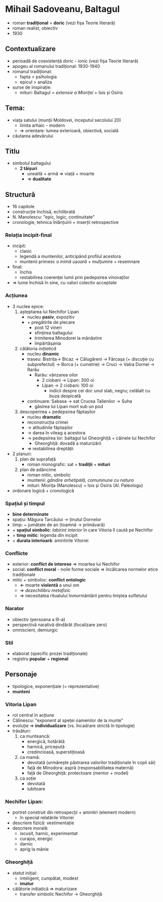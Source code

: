 Mihail Sadoveanu, Baltagul
===

* roman **tradițional** = **doric** (vezi fișa Teorie literară)
* roman realist, obiectiv
* 1930

## Contextualizare

* perioadă de coexistență doric - ionic (vezi fișa Teorie literară)
* apogeu al romanului tradițional: 1930-1940
* romanul tradițional:
	* fapta > psihologia
	* epicul > analiza
* surse de inspirație:
	* mituri: Baltagul = *extensie a Mioriței* + Isis și Osiris

## Tema:

* viața satului (munții Moldovei, inceputul secolului 20)
	* limita arhaic - modern
	* ⇒ orientare: lumea exterioară, obiectivă, socială
* căutarea adevărului

## Titlu

* simbolul baltagului
	* **2 tăișuri**
		* unealtă + armă ⇒ viață + moarte
		* ⇒ **dualitate**

## Structură

* 16 capitole
* construcție închisă, echilibrată
* N. Manolescu: "epic, logic, continuitate"
* cronologie, tehnica înlănțuirii + inserții retrospective

### Relația incipit-final

* incipit:
	* clasic
	* legendă a muntenilor, anticipând profilul acestora
	* muntenii primesc *o inimă ușoară* + mulțumire + resemnare
* final:
	* închis
	* restabilirea coerenței lumii prin pedepsirea vinovaților
* ⇒ lume închisă în sine, cu valori colectiv acceptate

### Acțiunea

* 3 nuclee epice:
	1. așteptarea lui Nechifor Lipan
		* nucleu **pasiv**, expozitiv
		* \+ pregătirile de plecare
			* post 12 vineri
			* sfințirea baltagului
			* trimiterea Minodorei la mânăstire
			* împărtășania
	2. călătoria *inițiatică*
		* nucleu **dinamic**
		* traseu: Bistrița→ Bicaz → Călugăreni → Fărcașa (+ discuție cu subprefectul) → Borca (+ cumetrie) → Cruci → Vatra Dornei → Rarău
			* Rarău: vânzarea oilor
				* 2 ciobani → Lipan: 300 oi
				* Lipan → 2 ciobani: 100 oi
					* indicii despre cei doi: unul slab, negru; celălalt cu buza despicată
		* continuare: Sabasa → sat Crucea Talienilor → Suha
			* găsirea lui Lipan mort sub un pod
	3. descoperirea + pedepsirea făptașilor
		* nucleu **dramatic**
		* reconstrucția crimei
		* → atitudinile făptașilor
		* → darea în vileag a acestora
		* → pedepsirea lor: baltagul lui Gheorghiță + câinele lui Nechifor
			* Gheorghiță: dovadă a maturizării
		* ⇒ restabilirea dreptății
* 2 planuri:
	1. plan de suprafață
		* roman monografic: sat + **tradiții** + **mituri**
	2. plan de adâncime
		* roman mitic, simbolic
		* muntenii: *gândire arhetipală*, *comuninune cu natura*
		* mituri: Miorița (Manolescu) + Isis și Osiris (Al. Paleologu)
* ordonare logică + cronologică

### Spațiul și timpul

* **bine determinate**
* spațiu: Măgura Tarcăului → ținutul Dornelor
* timp: ~ jumătate de an (toamnă → primăvară)
* \+ **spațiul simbolic**: *labirint interior* în care Vitoria îl caută pe Nechifor
* \+ **timp mitic**: legenda din incipit
* \+ **durata interioară**: amintirile Vitoriei

### Conflicte

* exterior: **conflict de interese** ⇒ moartea lui Nechifor
* social: **conflict moral** - noile forme sociale ⇒ încălcarea normelor etice tradiționale
* mitic + simboloc: **conflict ontologic**
	* ⇐ moarte **violentă** a unui om
	* ⇒ *dezechilibru metafizic*
	* ⇒ necesitatea ritualului înmormântării pentru liniștea sufletului

### Narator

* obiectiv (persoana a III-a)
* perspectivă narativă dindărăt (focalizare zero)
* omniscient, demiurgic

### Stil

* elaborat (specific prozei tradiționale)
* registru **popular** + **regional**

## Personaje

* tipologice, exponențiale (= reprezentative)
* **munteni**

### Vitoria Lipan

* rol central în acțiune
* Călinescu: "exponent al speței oamenilor de la munte"
* evoluție ⇒ **individualizare** (vs. încadrare strictă în tipologie)
* trăsături:
	1. ca munteancă:
		* energică, hotărâtă
		* harnică, pricepută
		* credincioasă, superstițioasă
	2. ca mamă:
		* devotată (urmărește păstrarea valorilor tradiționale în copii săi)
		* față de Minodora: aspră (responsabilitatea maternă)
		* față de Gheorghiță: protectoare (mentor + model)
	3. ca soție
		* devotată
		* iubitoare

### Nechifor Lipan:

* portret construit din retrospecții + amintiri (element modern)
	* în special relatările Vitoriei
* descriere fizică: vestimentație
* descriere morală:
	* iscusit, harnic, experimentat
	* curajos, energic
	* darnic
	* aprig la mânie

### Gheorghiță

* statut inițial:
	* inteligent, cumpătat, modest
	* **imatur**
* călătorie inițiatică ⇒ maturizare
	* transfer simbolic Nechifor → Gheorghiță